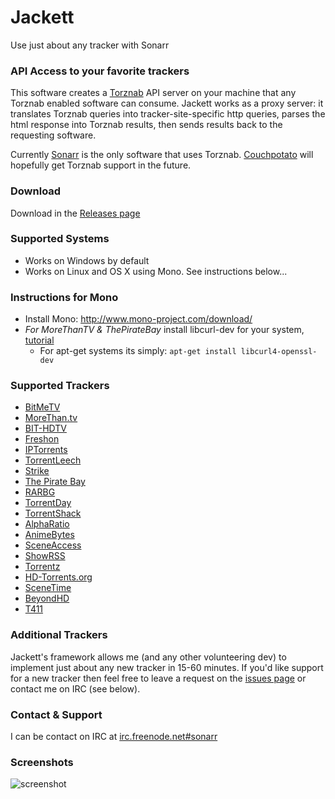 # Jackett

Use just about any tracker with Sonarr

### API Access to your favorite trackers

This software creates a [Torznab](https://github.com/Sonarr/Sonarr/wiki/Implementing-a-Torznab-indexer) API server on your machine that any Torznab enabled software can consume. Jackett works as a proxy server: it translates Torznab queries into tracker-site-specific http queries, parses the html response into Torznab results, then sends results back to the requesting software. 

Currently [Sonarr](https://sonarr.tv/) is the only software that uses Torznab. [Couchpotato](https://couchpota.to/) will hopefully get Torznab support in the future.

### Download
Download in the [Releases page](https://github.com/zone117x/Jackett/releases)

### Supported Systems
* Works on Windows by default
* Works on Linux and OS X using Mono. See instructions below...

### Instructions for Mono
 * Install Mono: http://www.mono-project.com/download/
 * *For MoreThanTV & ThePirateBay* install libcurl-dev for your system, [tutorial](http://curl.haxx.se/dlwiz/?type=devel)
   * For apt-get systems its simply: `apt-get install libcurl4-openssl-dev`


### Supported Trackers
 * [BitMeTV](http://www.bitmetv.org/)
 * [MoreThan.tv](https://morethan.tv/)
 * [BIT-HDTV](https://www.bit-hdtv.com)
 * [Freshon](https://freshon.tv/)
 * [IPTorrents](https://iptorrents.com/)
 * [TorrentLeech](http://www.torrentleech.org/)
 * [Strike](https://getstrike.net/)
 * [The Pirate Bay](https://thepiratebay.se/)
 * [RARBG](https://rarbg.com)
 * [TorrentDay](https://torrentday.eu/)
 * [TorrentShack](http://torrentshack.me/)
 * [AlphaRatio](https://alpharatio.cc/)
 * [AnimeBytes](https://animebytes.tv/)
 * [SceneAccess](https://sceneaccess.eu/login)
 * [ShowRSS](https://showrss.info/)
 * [Torrentz](https://torrentz.eu/)
 * [HD-Torrents.org](https://hd-torrents.org/)
 * [SceneTime](https://www.scenetime.com/)
 * [BeyondHD](https://beyondhd.me/)
 * [T411](http://www.t411.io/)


### Additional Trackers
Jackett's framework allows me (and any other volunteering dev) to implement just about any new tracker in 15-60 minutes. If you'd like support for a new tracker then feel free to leave a request on the [issues page](https://github.com/zone117x/Jackett/issues) or contact me on IRC (see below).

### Contact & Support
I can be contact on IRC at [irc.freenode.net#sonarr](http://webchat.freenode.net/?channels=#sonarr)

### Screenshots

![screenshot](http://i.imgur.com/OX9MKrL.png "screenshot")
